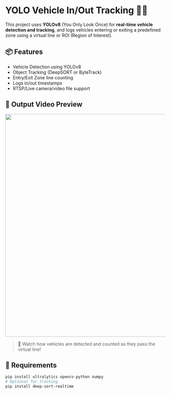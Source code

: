 # YOLO Vehicle In/Out Tracking 🚗🔄

This project uses **YOLOv8** (You Only Look Once) for **real-time vehicle detection and tracking**, and logs vehicles entering or exiting a predefined zone using a virtual line or ROI (Region of Interest).

## 📦 Features

- Vehicle Detection using YOLOv8
- Object Tracking (DeepSORT or ByteTrack)
- Entry/Exit Zone line counting
- Logs in/out timestamps
- RTSP/Live camera/video file support


## 🎥 Output Video Preview
<p align="center">
  <img src="assets/output.gif" width="700"/>
</p>

> 🚦 Watch how vehicles are detected and counted as they pass the virtual line!
## 🔧 Requirements

```bash
pip install ultralytics opencv-python numpy
# Optional for tracking
pip install deep-sort-realtime

